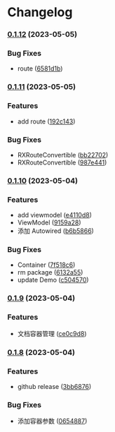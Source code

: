 # Changelog

### [0.1.12](https://www.github.com/yaochenfeng/RXKit/compare/v0.1.11...v0.1.12) (2023-05-05)


### Bug Fixes

* route ([6581d1b](https://www.github.com/yaochenfeng/RXKit/commit/6581d1b0a6a83ef7c07484f61da78a29f64fc790))

### [0.1.11](https://www.github.com/yaochenfeng/RXKit/compare/v0.1.10...v0.1.11) (2023-05-05)


### Features

* add route ([192c143](https://www.github.com/yaochenfeng/RXKit/commit/192c1437d9f37a12942a75bd0003192f4426fcf0))


### Bug Fixes

* RXRouteConvertible ([bb22702](https://www.github.com/yaochenfeng/RXKit/commit/bb22702f96078d936d04fc44ca129faf64035a04))
* RXRouteConvertible ([987e441](https://www.github.com/yaochenfeng/RXKit/commit/987e441ad32d8dae3076d8e5f02a6f6e664bf0b9))

### [0.1.10](https://www.github.com/yaochenfeng/RXKit/compare/v0.1.9...v0.1.10) (2023-05-04)


### Features

* add viewmodel ([e4110d8](https://www.github.com/yaochenfeng/RXKit/commit/e4110d8cc1db124aae6e6d5b00e43c7c76fa37ba))
* ViewModel ([9159a28](https://www.github.com/yaochenfeng/RXKit/commit/9159a28c15a780fae48ce35c1a14cadb86cb2fa1))
* 添加 Autowired ([b6b5866](https://www.github.com/yaochenfeng/RXKit/commit/b6b586669b9ad736336b901bfce04231a36903f2))


### Bug Fixes

* Container ([7f518c6](https://www.github.com/yaochenfeng/RXKit/commit/7f518c60683a10150a44cbedc7f5fd561cf9ad35))
* rm package ([6132a55](https://www.github.com/yaochenfeng/RXKit/commit/6132a557029c42a8d61cea53ddd4920cdb7d01c3))
* update Demo ([c504570](https://www.github.com/yaochenfeng/RXKit/commit/c50457001a966fb5ed915a40835b7fc94d62f4db))

### [0.1.9](https://www.github.com/yaochenfeng/RXKit/compare/v0.1.8...v0.1.9) (2023-05-04)


### Features

* 文档容器管理 ([ce0c9d8](https://www.github.com/yaochenfeng/RXKit/commit/ce0c9d8d347bc57f846a91e483a035bda66e21f0))

### [0.1.8](https://www.github.com/yaochenfeng/RXKit/compare/v0.1.7...v0.1.8) (2023-05-04)


### Features

* github release ([3bb6876](https://www.github.com/yaochenfeng/RXKit/commit/3bb68763dbe452206248d15dc4b92d2094236268))


### Bug Fixes

* 添加容器参数 ([0654887](https://www.github.com/yaochenfeng/RXKit/commit/0654887861f2fd120cae3dc51a929128affa0b9c))
